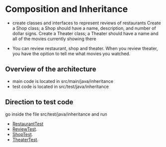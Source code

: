# Composition and Inheritance
- create classes and interfaces to represent reviews of restaurants
Create a Shop class; a Shop should have a name, description, and number of dollar signs.
Create a Theater class; a Theater should have a name and all of the movies currently showing there

- You can review restaurant, shop and theater. When you review theater, you have the opition to tell me what movies you watched.
## Overview of the architecture
 - main code is located in src/main/java/inheritance
 - test code is located in src/test/java/inheritance

## Direction to test code

 go inside the file src/test/java/inheritance and run
 - [RestaurantTest](./src/test/java/inheritance/RestaurantTest.java)
 - [ReviewTest](./src/test/java/inheritance/ReviewTest).
 - [ShopTest](./src/test/java/inheritance/ShopTest).
 - [TheaterTest](./src/test/java/inheritance/TheaterTest).

